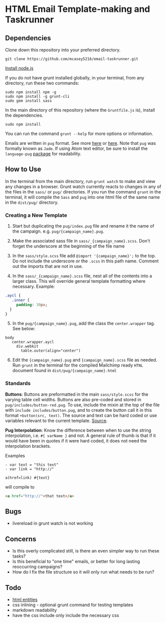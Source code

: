 # HTML Email Template-making and Taskrunner

## Dependencies
Clone down this repository into your preferred directory.

```
git clone https://github.com/mcasey5216/email-taskrunner.git
```

[Install node.js](https://nodejs.org/en/download/)

If you do not have grunt installed globally, in your terminal, from any directory, run these two commands:

```
sudo npm install npm -g
sudo npm install -g grunt-cli
sudo gem install sass
```

In the main directory of this repository (where the `Gruntfile.js` is), install the dependencies.

```
sudo npm install
```

You can run the command `grunt --help` for more options or information.

Emails are written in `pug` format.  See more [here](http://jade-lang.com/reference/) or [here](https://github.com/pugjs/pug).  Note that `pug` was formally known as `Jade`.  If using Atom text editor, be sure to install the `language-pug` [package](https://atom.io/packages/language-pug) for readability.

## How to Use

In the terminal from the main directory, run `grunt watch` to make and view any changes in a browser.  Grunt watch currently reacts to changes in any of the files in the `sass/` or `pug/` directories. If you run the command `grunt` in the terminal, it will compile the `Sass` and `pug` into one html file of the same name in the `dist/pug/` directory.

### Creating a New Template

1. Start but duplicating the `pug/index.pug` file and rename it the name of the campaign. e.g. `pug/{campaign_name}.pug`.

2. Make the associated sass file in `sass/_{campaign_name}.scss`.  Don't forget the underscore at the beginning of the file name

3. In the `sass/style.scss` file add `@import '{campaign_name}';` to the top. Do not include the underscore or the `.scss` in this path name. Comment out the imports that are not in use.

4. In the `sass/_{campaign_name}.scss` file, nest all of the contents into a larger class.  This will override general template formatting where necessary. Example:

  ```sass
  .aycl {
     .inner {
       padding: 30px;
    }
  }
  ```

5. In the `pug/{campaign_name}.pug`, add the class the `center.wrapper` tag.  See below:

  ``` pug
  body
     center.wrapper.aycl
       div.webkit
         table.outer(align="center")
  ```

6. Edit the `{campaign_name}.pug` and `{campaign_name}.scss` file as needed.  Run `grunt` in the terminal for the compiled Mailchimp ready `HTNL` document found in `dist/pug/{campaign_name}.html`

### Standards

**Buttons**: Buttons are preformatted in the main `sass/style.scss` for the varying table cell widths. Buttons are also pre-coded and stored in `pug/includes/button-red.pug`.  To use, include the mixin at the top of the file with `include includes/button.pug`, and to create the button call it in this format `+button(src, text)`.  The source and text can be hard coded or use variables relevant to the current template. [Source](https://buttons.cm/).

**Pug Interpolation**: Know the difference between when to use the string interpolation, i.e. `#{ varName }` and not.  A general rule of thumb is that if it would have been in quotes if it were hard coded, it does not need the interpolation brackets.

Examples

``` pug
- var text = "this text"
- var link = "http://"

a(href=link) #{text}
```

will compile to

``` html
<a href="http://">that text</a>
```


## Bugs
- livereload in grunt watch is not working

## Concerns
- Is this overly complicated still, is there an even simpler way to run these tasks?
- Is this beneficial to "one time" emails, or better for long lasting reoccurring campaigns?
- How do I fix the file structure so it will only run what needs to be run?

## Todo
- [html entities](https://www.npmjs.com/package/grunt-htmlentities)
- css inlining - optional grunt command for testing templates
- markdown readability
- have the css include only include the necessary css
